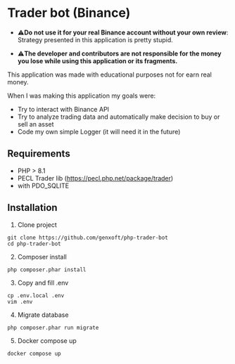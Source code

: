 # Trader bot (Binance)

- ⚠️**Do not use it for your real Binance account without your own review**: Strategy presented in this application is pretty stupid.

- ⚠️**The developer and contributors are not responsible for the money you lose while using this application or its fragments.**

This application was made with educational purposes not for earn real money.

When I was making this application my goals were:
- Try to interact with Binance API
- Try to analyze trading data and automatically make decision to buy or sell an asset
- Code my own simple Logger (it will need it in the future)

## Requirements
- PHP > 8.1
- PECL Trader lib (https://pecl.php.net/package/trader)
- with PDO_SQLITE

## Installation

1. Clone project
```shell
git clone https://github.com/genxoft/php-trader-bot
cd php-trader-bot
```

2. Composer install
```shell
php composer.phar install
```

3. Copy and fill .env
```shell
cp .env.local .env
vim .env
```

4. Migrate database
```shell
php composer.phar run migrate
```

5. Docker compose up
```shell
docker compose up
```
